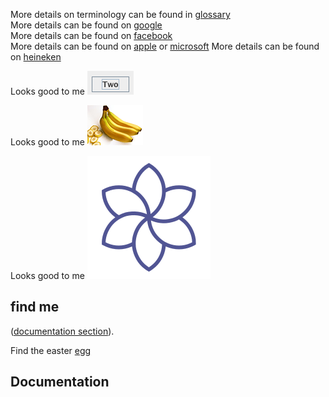 More details on terminology can be found in [glossary](glossary.md)  
More details can be found on [google](https://google.com)  
More details can be found on [facebook](https://facebook.com/abc/efg)  
More details can be found on [apple](https://apple.com) or [microsoft](https://www.microsoft.com) 
More details can be found on [heineken](https://heineken.com)  

Looks good to me  ![cool button](img/btn.png)  

Looks good to me  ![cool button](img/btn.gif)  

Looks good to me  ![cool button](img/btn.svg)  

## find me
([documentation section](#documentation)).

Find the easter [egg](./subdir/bla.md#headers-2-with-extra-text)

## Documentation